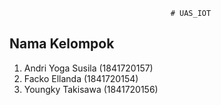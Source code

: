                                         # UAS_IOT
## Nama Kelompok
1. Andri Yoga Susila    (1841720157)
2. Facko Ellanda        (1841720154)
3. Youngky Takisawa     (1841720156) 